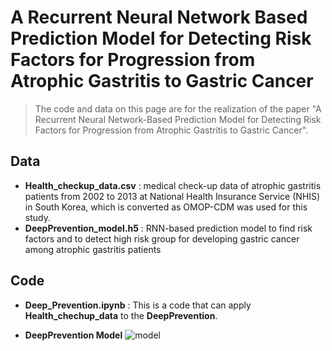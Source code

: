 # A Recurrent Neural Network Based Prediction Model for Detecting Risk Factors for Progression from Atrophic Gastritis to Gastric Cancer 


>The code and data on this page are for the realization of the paper "A Recurrent Neural Network-Based Prediction Model for Detecting Risk Factors for Progression from Atrophic Gastritis to Gastric Cancer".


## Data
- **Health_checkup_data.csv** : medical check-up data of atrophic gastritis patients from 2002 to 2013 at National Health Insurance Service (NHIS) in South Korea, which is converted as OMOP-CDM was used for this study.
- **DeepPrevention_model.h5** : RNN-based prediction model to find risk factors and to detect high risk group for developing gastric cancer among atrophic gastritis patients

## Code
- **Deep_Prevention.ipynb** : This is a code that can apply **Health_chechup_data** to the **DeepPrevention**.



- **DeepPrevention Model**
 ![model](https://user-images.githubusercontent.com/66989777/122944524-dcfade80-d3b2-11eb-8d65-e36373f00d39.png)
